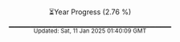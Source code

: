 <p align="center">
⏳Year Progress (2.76 %) <br>
▁▁▁▁▁▁▁▁▁▁▁▁▁▁▁▁▁▁▁▁▁▁▁▁▁▁▁▁▁▁ <br>
<sub>Updated: Sat, 11 Jan 2025 01:40:09 GMT</sub>
</p>

